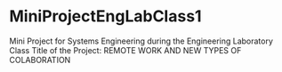 # MiniProjectEngLabClass1
Mini Project for Systems Engineering during the Engineering Laboratory Class
Title of the Project: REMOTE WORK AND NEW TYPES OF COLABORATION
